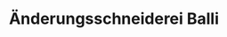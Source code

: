 ---
title: "Änderungsschneiderei Balli"
url: /kleve/aenderungsschneiderei-balli/
shop: Schneiderei
---